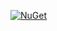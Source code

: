[![NuGet](https://img.shields.io/nuget/v/Yggdrasil.Network.svg)](https://www.nuget.org/packages/Yggdrasil.Network/)


